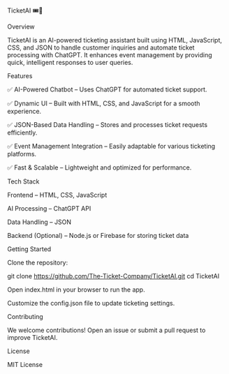 TicketAI 🎟️🤖

Overview

TicketAI is an AI-powered ticketing assistant built using HTML, JavaScript, CSS, and JSON to handle customer inquiries and automate ticket processing with ChatGPT. It enhances event management by providing quick, intelligent responses to user queries.

Features

✅ AI-Powered Chatbot – Uses ChatGPT for automated ticket support.

✅ Dynamic UI – Built with HTML, CSS, and JavaScript for a smooth experience.

✅ JSON-Based Data Handling – Stores and processes ticket requests efficiently.

✅ Event Management Integration – Easily adaptable for various ticketing platforms.

✅ Fast & Scalable – Lightweight and optimized for performance.

Tech Stack

Frontend – HTML, CSS, JavaScript

AI Processing – ChatGPT API

Data Handling – JSON

Backend (Optional) – Node.js or Firebase for storing ticket data

Getting Started

Clone the repository:

git clone https://github.com/The-Ticket-Company/TicketAI.git
cd TicketAI

Open index.html in your browser to run the app.

Customize the config.json file to update ticketing settings.

Contributing

We welcome contributions! Open an issue or submit a pull request to improve TicketAI.

License

MIT License

